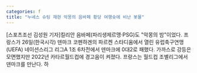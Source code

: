 ```yaml
---
categories: f
title: "누녜스 슈팅 재현 악몽의 음바페 황당 여행슛에 비난 봇물"
---
```

[스포츠조선 김성원 기자]킬리안 음바페(파리생제르맹·PSG)도 "악몽의 밤"이었다. 프랑스가 26일(한국시각) 덴마크 코펜하겐의 파르켄 스타디움에서 열린 유럽축구연맹(UEFA) 네이션스리그 리그A 1조 6차전에서 덴마크에 0대2로 패했다. 가까스로 강등은 모면했지만 2022년 카타르월드컵에 경고음이 켜졌다. 프랑스는 월드컵 조별리그에서 덴마크를 만난다. 하